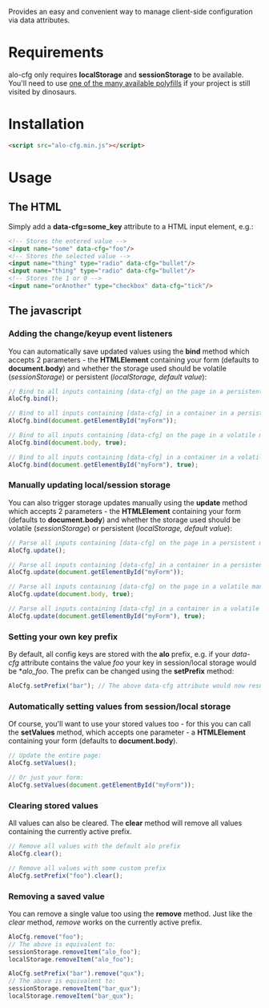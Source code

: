 Provides an easy and convenient way to manage client-side configuration via data attributes.

# Requirements
alo-cfg only requires **localStorage** and **sessionStorage** to be available. You'll need to use [one of the many available polyfills](http://lmgtfy.com/?q=web+storage+polyfill) if your project is still visited by dinosaurs.

# Installation
```html
<script src="alo-cfg.min.js"></script>
```

# Usage
## The HTML
Simply add a **data-cfg=some_key** attribute to a HTML input element, e.g.:
```html
<!-- Stores the entered value -->
<input name="some" data-cfg="foo"/>
<!-- Stores the selected value -->
<input name="thing" type="radio" data-cfg="bullet"/>
<input name="thing" type="radio" data-cfg="bullet"/>
<!-- Stores the 1 or 0 -->
<input name="orAnother" type="checkbox" data-cfg="tick"/>
```

## The javascript
### Adding the change/keyup event listeners
You can automatically save updated values using the **bind** method which accepts 2 parameters - the **HTMLElement** containing your form (defaults to **document.body**) and
whether the storage used should be volatile (*sessionStorage*) or persistent (*localStorage, default value*):

```js
// Bind to all inputs containing [data-cfg] on the page in a persistent manner
AloCfg.bind();

// Bind to all inputs containing [data-cfg] in a container in a persistent manner
AloCfg.bind(document.getElementById("myForm"));

// Bind to all inputs containing [data-cfg] on the page in a volatile manner
AloCfg.bind(document.body, true);

// Bind to all inputs containing [data-cfg] in a container in a volatile manner
AloCfg.bind(document.getElementById("myForm"), true);
```

### Manually updating local/session storage
You can also trigger storage updates manually using the **update** method which accepts 2 parameters - the **HTMLElement** containing your form (defaults to **document.body**) and
whether the storage used should be volatile (*sessionStorage*) or persistent (*localStorage, default value*):

```js
// Parse all inputs containing [data-cfg] on the page in a persistent manner
AloCfg.update();

// Parse all inputs containing [data-cfg] in a container in a persistent manner
AloCfg.update(document.getElementById("myForm"));

// Parse all inputs containing [data-cfg] on the page in a volatile manner
AloCfg.update(document.body, true);

// Parse all inputs containing [data-cfg] in a container in a volatile manner
AloCfg.update(document.getElementById("myForm"), true);
```

### Setting your own key prefix
By default, all config keys are stored with the **alo** prefix, e.g. if your *data-cfg* attribute contains the value *foo* your
key in session/local storage would be **alo_foo*. The prefix can be changed using the **setPrefix** method:

```js
AloCfg.setPrefix("bar"); // The above data-cfg attribute would now result in the bar_foo key
```

### Automatically setting values from session/local storage
Of course, you'll want to use your stored values too - for this you can call the **setValues** method, which accepts one parameter -
a **HTMLElement** containing your form (defaults to **document.body**).

```js
// Update the entire page:
AloCfg.setValues();

// Or just your form:
AloCfg.setValues(document.getElementById("myForm"));
```

### Clearing stored values
All values can also be cleared. The **clear** method will remove all values containing the currently active prefix.

```js
// Remove all values with the default alo prefix
AloCfg.clear();

// Remove all values with some custom prefix
AloCfg.setPrefix("foo").clear();
```

### Removing a saved value
You can remove a single value too using the **remove** method. Just like the *clear* method, *remove* works on the currently active prefix.

```js
AloCfg.remove("foo");
// The above is equivalent to:
sessionStorage.removeItem("alo_foo");
localStorage.removeItem("alo_foo");

AloCfg.setPrefix("bar").remove("qux");
// The above is equivalent to:
sessionStorage.removeItem("bar_qux");
localStorage.removeItem("bar_qux");
```